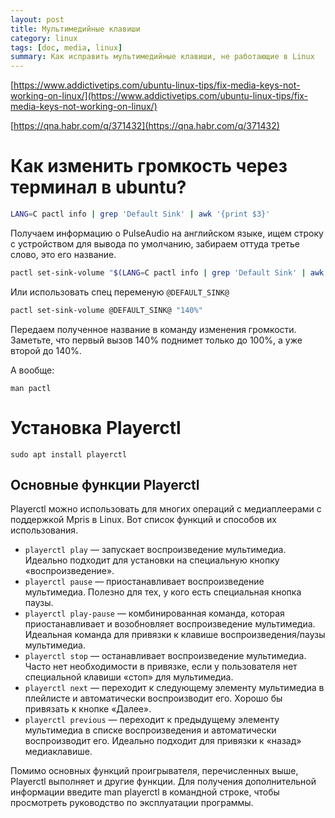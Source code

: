 ```yaml
---
layout: post
title: Мультимедийные клавиши
category: linux
tags: [doc, media, linux]
summary: Как исправить мультимедийные клавиши, не работающие в Linux
---
```



[https://www.addictivetips.com/ubuntu-linux-tips/fix-media-keys-not-working-on-linux/](https://www.addictivetips.com/ubuntu-linux-tips/fix-media-keys-not-working-on-linux/)


[https://qna.habr.com/q/371432](https://qna.habr.com/q/371432)

# Как изменить громкость через терминал в ubuntu?

```bash
LANG=C pactl info | grep 'Default Sink' | awk '{print $3}'
```

Получаем информацию о PulseAudio на английском языке, ищем строку с устройством для вывода по умолчанию, забираем оттуда третье слово, это его название.

```bash
pactl set-sink-volume "$(LANG=C pactl info | grep 'Default Sink' | awk '{print $3}')" 140%
```

Или использовать спец переменую `@DEFAULT_SINK@`

```bash
pactl set-sink-volume @DEFAULT_SINK@ "140%"
```

Передаем полученное название в команду изменения громкости. Заметьте, что первый вызов 140% поднимет только до 100%, а уже второй до 140%.

А вообще:

```
man pactl
```


# Установка Playerctl

```
sudo apt install playerctl
```

## Основные функции Playerctl

Playerctl можно использовать для многих операций с медиаплеерами с поддержкой Mpris в Linux. Вот список функций и способов их использования.

- `playerctl play` — запускает воспроизведение мультимедиа. Идеально подходит для установки на специальную кнопку «воспроизведение».
- `playerctl pause` — приостанавливает воспроизведение мультимедиа. Полезно для тех, у кого есть специальная кнопка паузы.
- `playerctl play-pause` — комбинированная команда, которая приостанавливает и возобновляет воспроизведение мультимедиа. Идеальная команда для привязки к клавише воспроизведения/паузы мультимедиа.
- `playerctl stop` — останавливает воспроизведение мультимедиа. Часто нет необходимости в привязке, если у пользователя нет специальной клавиши «стоп» для мультимедиа.
- `playerctl next` — переходит к следующему элементу мультимедиа в плейлисте и автоматически воспроизводит его. Хорошо бы привязать к кнопке «Далее».
- `playerctl previous` — переходит к предыдущему элементу мультимедиа в списке воспроизведения и автоматически воспроизводит его. Идеально подходит для привязки к «назад» медиаклавише.


Помимо основных функций проигрывателя, перечисленных выше, Playerctl выполняет и другие функции. Для получения дополнительной информации введите man playerctl в командной строке, чтобы просмотреть руководство по эксплуатации программы.
